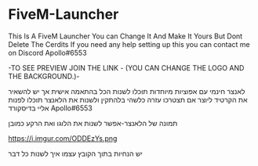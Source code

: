 # FiveM-Launcher
This Is A FiveM Launcher You can Change It And Make It Yours
But Dont Delete The Cerdits
If you need any help setting up this you can contact me on Discord 
Apollo#6553

-TO SEE PREVIEW JOIN THE LINK - (YOU CAN CHANGE THE LOGO AND THE BACKGROUND.)-

לאנצר חינמי עם אפוציות מיוחדות תוכלו לשנות הכל בהתאמה אישית אך יש להשאיר את הקרטיד ליוצר 
אם תצטרכו עזרה כלשהי בלהתקין ולשנות את הלאנצר תוכלו לפנות אליי בדיסקורד
Apollo#6553

תמונה של הלאנצר-אפשר לשנות את הלוגו ואת הרקע כמובן

https://i.imgur.com/ODDEzYs.png

יש הנחיות בתוך הקובץ עצמו איך לשנות כל דבר
